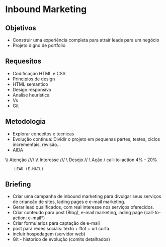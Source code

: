 # Inbound Marketing

## Objetivos
- Construir uma experiência completa para atrair leads para um negócio
- Projeto digno de portfolio 

## Requesitos 
- Codificação HTML e CSS
- Principios de design
- HTML semantico
- Design responsivo
- Analise heuristica
- Vs
- Git
## Metodologia
- Explorar conceitos e tecnicas
- Evolução continua: Dividir o projeto em pequenas partes, testes, ciclos incrementais, revisão...
- AIDA

\\\\   Atenção    ////
 \\\   Interesse ///
   \\  Desejo   //
     \ Ação    /   call-to-action 4% - 20%
       
        LEAD (E-MAIL)

## Briefing
- Criar uma campanha de inbound marketing para divulgar seus serviços de crianção de sites, lading pages e e-mail marketing.
- Gerar lead qualificados, com real interesse nos serviços oferecidos.
- Criar conteudo para post (Blog), e-mail marketing, lading page (call-to-action: e-mail*)
- Criar formularios para captação de e-mail
- post para redes sociais: texto + ftot + url curta
- incluir hospedagem (servidor web)
- Git - historico de evolução (comits detalhados)